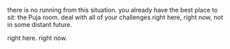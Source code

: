there is no running from this situation.
you already have the best place to sit: the Puja room.
deal with all of your challenges right here, right now, not in some distant future.

right here. right now.
